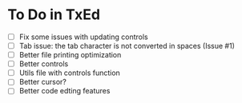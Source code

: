 # To Do in TxEd

- [ ] Fix some issues with updating controls
- [ ] Tab issue: the tab character is not converted in spaces (Issue #1)
- [ ] Better file printing optimization
- [ ] Better controls
- [ ] Utils file with controls function
- [ ] Better cursor?
- [ ] Better code edting features
